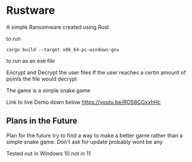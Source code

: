 # Rustware

A simple Ransomware created using Rust

to run 
```terminal
cargo build --target x86_64-pc-windows-gnu
```
to run as an exe file 

Encrypt and Decrypt the user files 
If the user reaches a certin amount of points the file would decrypt 

The game is a simple snake game


Link to live Demo down below
https://youtu.be/ROS8CGxxhHc 

## Plans in the Future 
Plan for the future try to find a way to make a better game rather than a simple snake game. 
Don't ask for update probably wont be any 

Tested out in Windows 10 not in 11



